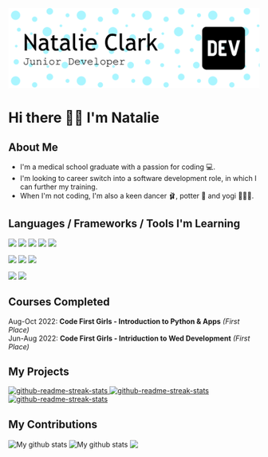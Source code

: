 ![Header](./github-header-img.png)


# Hi there 👋🏻 I'm Natalie

## About Me

- I'm a medical school graduate with a passion for coding 💻.
- I'm looking to career switch into a software development role, in which I can further my training.
- When I'm not coding, I'm also a keen dancer 🩰, potter 🏺 and yogi 🧘🏼‍♀️.

## Languages / Frameworks / Tools I'm Learning

<p>
  <img src="https://img.shields.io/badge/Python-3776AB?style=for-the-badge&logo=python&logoColor=white" />
  <img src="https://img.shields.io/badge/HTML5-E34F26?style=for-the-badge&logo=html5&logoColor=white" />
  <img src="https://img.shields.io/badge/CSS3-1572B6?style=for-the-badge&logo=css3&logoColor=white" />
  <img src="https://img.shields.io/badge/JavaScript-323330?style=for-the-badge&logo=javascript&logoColor=F7DF1E" />
  <img src="https://img.shields.io/badge/C%23-239120?style=for-the-badge&logo=c-sharp&logoColor=white" />
</p>

<p>
  <img src="https://img.shields.io/badge/Node.js-339933?style=for-the-badge&logo=nodedotjs&logoColor=white" />
  <img src="https://img.shields.io/badge/React-20232A?style=for-the-badge&logo=react&logoColor=61DAFB" />
  <img src="https://img.shields.io/badge/Bootstrap-563D7C?style=for-the-badge&logo=bootstrap&logoColor=white" />
</p>

<p>
  <img src="https://img.shields.io/badge/Visual_Studio_Code-0078D4?style=for-the-badge&logo=visual%20studio%20code&logoColor=white" />
  <img src="https://img.shields.io/badge/Visual_Studio-5C2D91?style=for-the-badge&logo=visual%20studio&logoColor=white" />
</p>

## Courses Completed

Aug-Oct 2022: **Code First Girls - Introduction to Python & Apps** *(First Place)* <br>
Jun-Aug 2022: **Code First Girls - Intriduction to Wed Development** *(First Place)*

## My Projects

[<img width="282" src="https://denvercoder1-github-readme-stats.vercel.app/api/pin/?username=nataliejclark&repo=danceldn&theme=react&bg_color=273849&title_color=F85D7F&icon_color=F8D866&hide_border=true&show_icons=false" alt="github-readme-streak-stats"> ](https://github.com/NatalieJClark/danceldn)[<img width="282" src="https://denvercoder1-github-readme-stats.vercel.app/api/pin/?username=nataliejclark&repo=pokemonGame&theme=react&bg_color=273849&title_color=F85D7F&icon_color=F8D866&hide_border=true&show_icons=false" alt="github-readme-streak-stats"> ](https://github.com/NatalieJClark/pokemonGame)[<img width="282" src="https://denvercoder1-github-readme-stats.vercel.app/api/pin/?username=nataliejclark&repo=FirstWebsite&theme=react&bg_color=273849&title_color=F85D7F&icon_color=F8D866&hide_border=true&show_icons=false" alt="github-readme-streak-stats">](https://github.com/NatalieJClark/FirstWebsite)

## My Contributions

<img align="center" src="https://github-readme-streak-stats.herokuapp.com?user=nataliejclark&theme=vue-dark&hide_border=true&date_format=M%20j%5B%2C%20Y%5D" alt="My github stats" />

<img align="center" src="https://github-readme-stats.vercel.app/api?username=nataliejclark&show_icons=true&include_all_commits=true&theme=cobalt&hide_border=true" alt="My github stats" /> 

<img align="center" src="https://github-readme-stats.vercel.app/api/top-langs/?username=nataliejclark&layout=compact&theme=cobalt&hide_border=true" />
